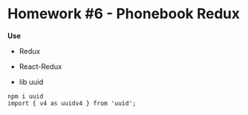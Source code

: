 # Homework #6 - Phonebook Redux

**Use**

- Redux

- React-Redux

- lib uuid

```
npm i uuid
import { v4 as uuidv4 } from 'uuid';
```
